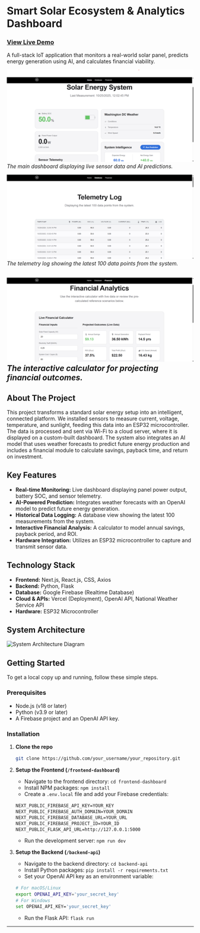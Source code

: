 # Smart Solar Ecosystem & Analytics Dashboard

### [View Live Demo](https://smart-solar-ecosystem-git-main-mykytas-projects-70aca375.vercel.app/)

A full-stack IoT application that monitors a real-world solar panel, predicts energy generation using AI, and calculates financial viability.

![Dashboard View](https://github.com/sk1ban312/smart-solar-ecosystem/raw/main/documentation/project-assets/Home%20page.png)
*The main dashboard displaying live sensor data and AI predictions.*

![Database View](https://github.com/sk1ban312/smart-solar-ecosystem/raw/main/documentation/project-assets/Database%20page.png)
*The telemetry log showing the latest 100 data points from the system.*

![Financial View](https://github.com/sk1ban312/smart-solar-ecosystem/raw/main/documentation/project-assets/Financial%20page.png)
*The interactive calculator for projecting financial outcomes.*
---

## About The Project

This project transforms a standard solar energy setup into an intelligent, connected platform. We installed sensors to measure current, voltage, temperature, and sunlight, feeding this data into an ESP32 microcontroller. The data is processed and sent via Wi-Fi to a cloud server, where it is displayed on a custom-built dashboard. The system also integrates an AI model that uses weather forecasts to predict future energy production and includes a financial module to calculate savings, payback time, and return on investment.

## Key Features

*   **Real-time Monitoring:** Live dashboard displaying panel power output, battery SOC, and sensor telemetry.
*   **AI-Powered Prediction:** Integrates weather forecasts with an OpenAI model to predict future energy generation.
*   **Historical Data Logging:** A database view showing the latest 100 measurements from the system.
*   **Interactive Financial Analysis:** A calculator to model annual savings, payback period, and ROI.
*   **Hardware Integration:** Utilizes an ESP32 microcontroller to capture and transmit sensor data.

## Technology Stack

*   **Frontend:** Next.js, React.js, CSS, Axios
*   **Backend:** Python, Flask
*   **Database:** Google Firebase (Realtime Database)
*   **Cloud & APIs:** Vercel (Deployment), OpenAI API, National Weather Service API
*   **Hardware:** ESP32 Microcontroller

## System Architecture

![System Architecture Diagram](URL_TO_YOUR_ARCHITECTURE_DIAGRAM.png)

## Getting Started

To get a local copy up and running, follow these simple steps.

### Prerequisites

*   Node.js (v18 or later)
*   Python (v3.9 or later)
*   A Firebase project and an OpenAI API key.

### Installation

1.  **Clone the repo**
    ```sh
    git clone https://github.com/your_username/your_repository.git
    ```
2.  **Setup the Frontend (`/frontend-dashboard`)**
    *   Navigate to the frontend directory: `cd frontend-dashboard`
    *   Install NPM packages: `npm install`
    *   Create a `.env.local` file and add your Firebase credentials:
      ```
      NEXT_PUBLIC_FIREBASE_API_KEY=YOUR_KEY
      NEXT_PUBLIC_FIREBASE_AUTH_DOMAIN=YOUR_DOMAIN
      NEXT_PUBLIC_FIREBASE_DATABASE_URL=YOUR_URL
      NEXT_PUBLIC_FIREBASE_PROJECT_ID=YOUR_ID
      NEXT_PUBLIC_FLASK_API_URL=http://127.0.0.1:5000
      ```
    *   Run the development server: `npm run dev`

3.  **Setup the Backend (`/backend-api`)**
    *   Navigate to the backend directory: `cd backend-api`
    *   Install Python packages: `pip install -r requirements.txt`
    *   Set your OpenAI API key as an environment variable:
      ```sh
      # For macOS/Linux
      export OPENAI_API_KEY='your_secret_key'
      # For Windows
      set OPENAI_API_KEY='your_secret_key'
      ```
    *   Run the Flask API: `flask run`

---

